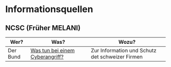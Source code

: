 # Informationsquellen

## NCSC (Früher MELANI)

| Wer? | Was? | Wozu? |
| --- | --- | --- |
| Der Bund | [Was tun bei einem Cyberangriff?](https://www.ncsc.admin.ch/dam/ncsc/de/dokumente/infos-unternehmen/checkliste-ciso.pdf.download.pdf/checkliste-cisos-de.pdf) | Zur Information und Schutz det schweizer Firmen |

